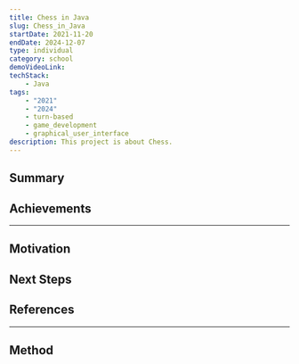 ```yaml
---
title: Chess in Java
slug: Chess_in_Java
startDate: 2021-11-20
endDate: 2024-12-07
type: individual
category: school
demoVideoLink:
techStack:
    - Java
tags:
    - "2021"
    - "2024"
    - turn-based
    - game_development
    - graphical_user_interface
description: This project is about Chess.
---
```


## Summary

## Achievements

---

## Motivation

## Next Steps

## References

---

## Method

